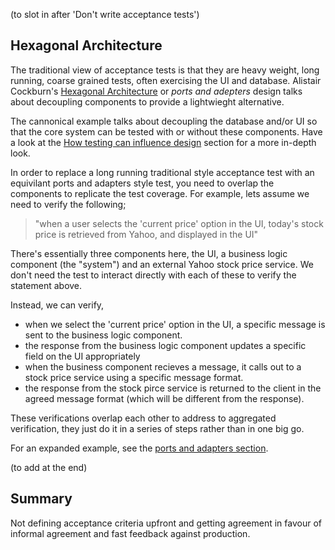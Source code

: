 
(to slot in after 'Don't write acceptance tests')

## Hexagonal Architecture

The traditional view of acceptance tests is that they are heavy weight, long running, coarse grained tests, often exercising the UI and database. Alistair Cockburn's [Hexagonal Architecture](http://alistair.cockburn.us/Hexagonal+architecture) or _ports and adepters_ design talks about decoupling components to provide a lightwieght alternative.

The cannonical example talks about decoupling the database and/or UI so that the core system can be tested with or without these components. Have a look at the [How testing can influence design](#how-testing-can-influence-design) section for a more in-depth look.

In order to replace a long running traditional style acceptance test with an equivilant ports and adapters style test, you need to overlap the components to replicate the test coverage. For example, lets assume we need to verify the following;

> "when a user selects the 'current price' option in the UI, today's stock price is retrieved from Yahoo, and displayed in the UI"

There's essentially three components here, the UI, a business logic component (the "system") and an external Yahoo stock price service. We don't need the test to interact directly with each of these to verify the statement above.

Instead, we can verify,

 - when we select the 'current price' option in the UI, a specific message is sent to the business logic component.
- the response from the business logic component updates a specific field on the UI appropriately
 - when the business component recieves a message, it calls out to a stock price service using a specific message format.
 - the response from the stock pirce service is returned to the client in the agreed message format (which will be different from the response).

These verifications overlap each other to address to aggregated verification, they just do it in a series of steps rather than in one big go.

For an expanded example, see the [ports and adapters section](#ports-and-adapters).




(to add at the end)

## Summary

Not defining acceptance criteria upfront and getting agreement in favour of informal agreement and fast feedback against production.